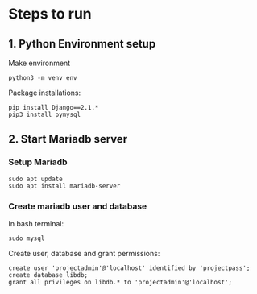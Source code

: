 # Steps to run
## 1. Python Environment setup
Make environment
```
python3 -m venv env
```

Package installations:
```
pip install Django==2.1.*
pip3 install pymysql
```

## 2. Start Mariadb server

### Setup Mariadb
```
sudo apt update
sudo apt install mariadb-server
```

### Create mariadb user and database
In bash terminal:
```
sudo mysql
```

Create user, database and grant permissions:
```
create user 'projectadmin'@'localhost' identified by 'projectpass';
create database libdb;
grant all privileges on libdb.* to 'projectadmin'@'localhost';
```
